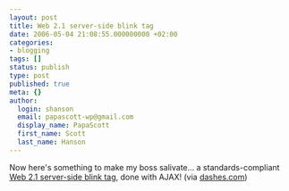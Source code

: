 ```yaml
---
layout: post
title: Web 2.1 server-side blink tag
date: 2006-05-04 21:08:55.000000000 +02:00
categories:
- blogging
tags: []
status: publish
type: post
published: true
meta: {}
author:
  login: shanson
  email: papascott-wp@gmail.com
  display_name: PapaScott
  first_name: Scott
  last_name: Hanson
---
```

<p>Now here's something to make my boss salivate... a standards-compliant <a href="http://cheese.blartwendo.com/web21-demo.html" title="Web 2.1 server-side blink tag demonstration">Web 2.1 server-side blink tag</a>, done with AJAX! (via <a href="http://www.dashes.com/anil/2006/05/04/now_heres_what_">dashes.com</a>)</p>
